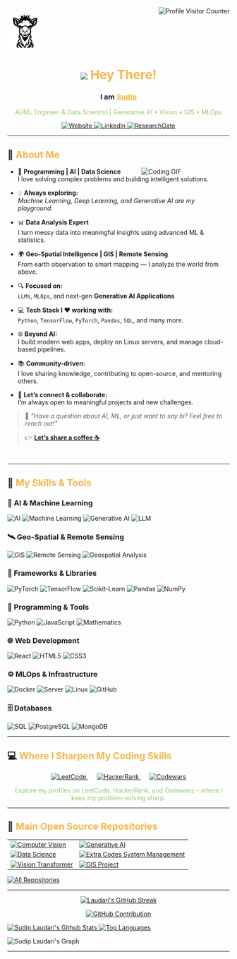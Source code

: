 
<!-- Visitor Counter -->
<a href="https://komarev.com/ghpvc/?username=Laudarisd" target="_blank">
  <img align="right" src="https://komarev.com/ghpvc/?username=Laudarisd&label=Visitors&color=F2B84B&style=flat-square" alt="Profile Visitor Counter"/>
</a>

<!-- Personal Logo / Icon Section -->
<p align="left">
  <a href="https://laudarisd.github.io/" target="_blank">
    <img src="img/2.svg" width="80" alt="My Website Logo" />
  </a>
</p>


<!-- Intro Heading -->
<h1 align="center">
  <img src="https://media.giphy.com/media/hvRJCLFzcasrR4ia7z/giphy.gif" width="30" style="vertical-align: middle;"> <span style="color:#F2B84B">Hey There!</span>
</h1>

<h3 align="center">
  I am <b><a href="https://laudarisd.github.io/" target="_blank" style="color:#F2B84B;">Sudip</a></b>
</h3>

<p align="center" style="color:#94C973;">
  AI/ML Engineer & Data Scientist | Generative AI • Vision • GIS • MLOps
</p>

<!-- Social / Contact Buttons -->
<p align="center">
  <a href="https://laudarisd.github.io/" target="_blank">
    <img src="https://img.shields.io/badge/My Website-F2B84B?style=for-the-badge&logo=googlechrome&logoColor=white" alt="Website"/>
  </a>
  <a href="https://www.linkedin.com/in/laudari-sudip/" target="_blank">
    <img src="https://img.shields.io/badge/LinkedIn-0077B5?style=for-the-badge&logo=linkedin&logoColor=white" alt="LinkedIn"/>
  </a>
  <a href="https://www.researchgate.net/profile/Sudip-Laudari" target="_blank">
    <img src="https://img.shields.io/badge/ResearchGate-00CCBB?style=for-the-badge&logo=researchgate&logoColor=white" alt="ResearchGate"/>
  </a>
</p>

---
<!-- About Section -->

## 👋 <span style="color:#F2B84B">About Me</span>

<!-- <p align="left">
  <img align="right" src="img/1.gif" width="150" alt="Coding GIF" />
</p> -->

<img src="img/1.gif" align="right" width="200" alt="Coding GIF">


<!-- <img src="img/1.gif" width="150" align="right"><br> -->
<!-- <p><b><i style="color:#F2B84B;">✨ I code with coffee ☕</i></b></p> -->

<!-- #### ✨ <span style="color:#F2B84B">I’m a passionate technologist who blends code, creativity, and curiosity.</span> -->

- 🧠 **Programming | AI | Data Science**  
   I love solving complex problems and building intelligent solutions.

- 💡 **Always exploring:**  
   *Machine Learning, Deep Learning, and Generative AI are my playground.*

- 📊 **Data Analysis Expert**  
   I turn messy data into meaningful insights using advanced ML & statistics.

- 🌍 **Geo-Spatial Intelligence | GIS | Remote Sensing**  
   From earth observation to smart mapping — I analyze the world from above.

- 🔍 **Focused on:**  
   `LLMs`, `MLOps`, and next-gen **Generative AI Applications**

- 💻 **Tech Stack I ❤️ working with:**  
   `Python`, `TensorFlow`, `PyTorch`, `Pandas`, `SQL`, and many more.

- 🌐 **Beyond AI:**  
   I build modern web apps, deploy on Linux servers, and manage cloud-based pipelines.

- 📚 **Community-driven:**  
   I love sharing knowledge, contributing to open-source, and mentoring others.

- 🤝 **Let’s connect & collaborate:**  
   I’m always open to meaningful projects and new challenges.

> 💬 _“Have a question about AI, ML, or just want to say hi? Feel free to reach out!”_

> 👉 [**Let’s share a coffee ☕**](https://www.buymeacoffee.com/laudari)


<!-- [![Let's share a coffee](https://img.shields.io/badge/☕%20Buy%20Me%20a%20Coffee-F2B84B?style=for-the-badge&logo=buymeacoffee&logoColor=white)](https://www.buymeacoffee.com/laudari) -->





<br/>


--- 

## 📌 <span style="color:#F2B84B">My Skills & Tools</span>

### 🤖 AI & Machine Learning
![AI](https://img.shields.io/badge/AI-F2B84B?style=for-the-badge&logo=airbnb&logoColor=white)
![Machine Learning](https://img.shields.io/badge/Machine_Learning-F2B84B?style=for-the-badge&logo=googlescholar&logoColor=white)
![Generative AI](https://img.shields.io/badge/Generative_AI-F2B84B?style=for-the-badge&logo=openai&logoColor=white)
![LLM](https://img.shields.io/badge/LLM-F2B84B?style=for-the-badge&logo=knowledgebase&logoColor=white)

### 🛰️ Geo-Spatial & Remote Sensing
![GIS](https://img.shields.io/badge/GIS-F2B84B?style=for-the-badge&logo=mapbox&logoColor=white)
![Remote Sensing](https://img.shields.io/badge/Remote_Sensing-94C973?style=for-the-badge&logo=earth&logoColor=white)
![Geospatial Analysis](https://img.shields.io/badge/Geospatial_Analysis-F2B84B?style=for-the-badge&logo=geeksforgeeks&logoColor=white)


### 🧠 Frameworks & Libraries
![PyTorch](https://img.shields.io/badge/PyTorch-EE4C2C?style=for-the-badge&logo=pytorch&logoColor=white)
![TensorFlow](https://img.shields.io/badge/TensorFlow-FF6F00?style=for-the-badge&logo=tensorflow&logoColor=white)
![Scikit-Learn](https://img.shields.io/badge/Scikit_Learn-F7931E?style=for-the-badge&logo=scikit-learn&logoColor=white)
![Pandas](https://img.shields.io/badge/Pandas-150458?style=for-the-badge&logo=pandas&logoColor=white)
![NumPy](https://img.shields.io/badge/NumPy-013243?style=for-the-badge&logo=numpy&logoColor=white)

### 🧮 Programming & Tools
![Python](https://img.shields.io/badge/Python-3776AB?style=for-the-badge&logo=python&logoColor=white)
![JavaScript](https://img.shields.io/badge/JavaScript-F7DF1E?style=for-the-badge&logo=javascript&logoColor=black)
![Mathematics](https://img.shields.io/badge/Mathematics-94C973?style=for-the-badge&logo=apachespark&logoColor=white)

### 🌐 Web Development
![React](https://img.shields.io/badge/React-61DAFB?style=for-the-badge&logo=react&logoColor=black)
![HTML5](https://img.shields.io/badge/HTML5-E34F26?style=for-the-badge&logo=html5&logoColor=white)
![CSS3](https://img.shields.io/badge/CSS3-1572B6?style=for-the-badge&logo=css3&logoColor=white)

### ⚙️ MLOps & Infrastructure
![Docker](https://img.shields.io/badge/Docker-2496ED?style=for-the-badge&logo=docker&logoColor=white)
![Server](https://img.shields.io/badge/Server_Management-F28500?style=for-the-badge&logo=ubuntu&logoColor=white)
![Linux](https://img.shields.io/badge/Linux-FCC624?style=for-the-badge&logo=linux&logoColor=black)
![GitHub](https://img.shields.io/badge/GitHub-181717?style=for-the-badge&logo=github&logoColor=white)

### 🗄️ Databases
![SQL](https://img.shields.io/badge/SQL-4479A1?style=for-the-badge&logo=postgresql&logoColor=white)
![PostgreSQL](https://img.shields.io/badge/PostgreSQL-336791?style=for-the-badge&logo=postgresql&logoColor=white)
![MongoDB](https://img.shields.io/badge/MongoDB-4EA94B?style=for-the-badge&logo=mongodb&logoColor=white)


---
<!-- Coding Challenge Section with Logos -->
## 💻 <span style="color:#F2B84B">Where I Sharpen My Coding Skills</span>

<p align="center">
  <a href="https://leetcode.com/u/dbBO1xrtst/" target="_blank">
    <img src="https://upload.wikimedia.org/wikipedia/commons/1/19/LeetCode_logo_black.png" width="100" alt="LeetCode" title="LeetCode Profile" />
  </a>
  &nbsp;&nbsp;&nbsp;&nbsp;
  <a href="https://www.hackerrank.com/profile/sudiplaudari" target="_blank">
    <img src="https://upload.wikimedia.org/wikipedia/commons/thumb/4/40/HackerRank_Icon-1000px.png/800px-HackerRank_Icon-1000px.png" width="100" alt="HackerRank" title="HackerRank Profile" />
  </a>
  &nbsp;&nbsp;&nbsp;&nbsp;
  <a href="https://www.codewars.com/users/wintermouse" target="_blank">
    <img src="https://www.codewars.com/packs/assets/logo.f607a0fb.svg" width="100" alt="Codewars" title="Codewars Profile" />
  </a>
</p>

<p align="center" style="color:#94C973;">
  Explore my profiles on LeetCode, HackerRank, and Codewars – where I keep my problem-solving sharp.
</p>




---

## 📂 <span style="color:#F2B84B">Main Open Source Repositories</span>

<table>
  <tr>
    <td>
      <a href="https://github.com/Laudarisd/Computer-Vision">
        <img src="https://github-readme-stats.vercel.app/api/pin/?username=Laudarisd&repo=Computer-Vision&theme=default&border_color=F2B84B&bg_color=1F1F1F&title_color=F2B84B&text_color=94C973&icon_color=F2B84B" alt="Computer Vision" />
      </a>
    </td>
    <td>
      <a href="https://github.com/Laudarisd/Generative-AI">
        <img src="https://github-readme-stats.vercel.app/api/pin/?username=Laudarisd&repo=Generative-AI&theme=default&border_color=F2B84B&bg_color=1F1F1F&title_color=F2B84B&text_color=94C973&icon_color=F2B84B" alt="Generative AI" />
      </a>
    </td>
  </tr>
  <tr>
    <td>
      <a href="https://github.com/Laudarisd/Data-Science">
        <img src="https://github-readme-stats.vercel.app/api/pin/?username=Laudarisd&repo=Data-Science&show_owner=false&theme=default&border_color=F2B84B&bg_color=1F1F1F&title_color=F2B84B&text_color=94C973&icon_color=F2B84B" alt="Data Science" />
      </a>
    </td>
    <td>
      <a href="https://github.com/Laudarisd/Extra-Codes-System-Management">
        <img src="https://github-readme-stats.vercel.app/api/pin/?username=Laudarisd&repo=Extra-Codes-System-Management&show_owner=false&theme=default&border_color=F2B84B&bg_color=1F1F1F&title_color=F2B84B&text_color=94C973&icon_color=F2B84B" alt="Extra Codes System Management" />
      </a>
    </td>
  </tr>
  <tr>
    <td>
      <a href="https://github.com/Laudarisd/Vision-Transformer">
        <img src="https://github-readme-stats.vercel.app/api/pin/?username=Laudarisd&repo=Vision-Transformer&theme=default&border_color=F2B84B&bg_color=1F1F1F&title_color=F2B84B&text_color=94C973&icon_color=F2B84B" alt="Vision Transformer" />
      </a>
    </td>
    <td>
      <a href="https://github.com/Laudarisd/Gis-Project">
        <img src="https://github-readme-stats.vercel.app/api/pin/?username=Laudarisd&repo=Gis-Project&theme=default&border_color=F2B84B&bg_color=1F1F1F&title_color=F2B84B&text_color=94C973&icon_color=F2B84B" alt="GIS Project" />
      </a>
    </td>
  </tr>
</table>


<p align="left">
  <a href="https://github.com/Laudarisd?tab=repositories" target="_blank">
    <img alt="All Repositories" title="All Repositories" src="https://img.shields.io/badge/-All%20Repos-F2B84B?style=for-the-badge&logo=koding&logoColor=white"/>
  </a>
</p>


---

<!-- GitHub Stats Section - Theme Matching -->
<p align="center">
  <a href="https://github.com/Laudarisd">
    <img src="https://github-readme-streak-stats.herokuapp.com/?user=Laudarisd&theme=default&background=1F1F1F&border=F2B84B&ring=F2B84B&currStreakLabel=F2B84B&sideNums=F2B84B&sideLabels=94C973&dates=94C973&fire=F28500&currStreakNum=F2B84B" alt="Laudari's GitHub Streak" />
  </a>
</p>

<p align="center">
  <a href="https://github.com/Laudarisd">
    <img src="https://github-profile-summary-cards.vercel.app/api/cards/profile-details?username=Laudarisd&theme=default&bg_color=1F1F1F&title_color=F2B84B&text_color=94C973&border_color=F2B84B&icon_color=F2B84B" alt="GitHub Contribution" />
  </a>
</p>

<a>
  <a href="https://github.com/Laudarisd">
    <img alt="Sudip Laudari's Github Stats"
      src="https://denvercoder1-github-readme-stats.vercel.app/api?username=Laudarisd&show_icons=true&count_private=true&theme=default&bg_color=1F1F1F&title_color=F2B84B&text_color=94C973&icon_color=F2B84B&border_color=F2B84B"
      height="192px" width="49.5%" />
  </a>
  <a href="https://github.com/Laudarisd">
    <img alt="Top Languages"
      src="https://denvercoder1-github-readme-stats.vercel.app/api/top-langs/?username=Laudarisd&langs_count=8&layout=compact&theme=default&bg_color=1F1F1F&title_color=F2B84B&text_color=94C973&icon_color=F2B84B&border_color=F2B84B"
      height="192px" width="49.5%" />
  </a>
</a>

<!-- Activity Graph -->
![Sudip Laudari's Graph](https://github-readme-activity-graph.vercel.app/graph?username=Laudarisd&custom_title=Sudip%20Laudari's%20GitHub%20Activity%20Graph&bg_color=1F1F1F&title_color=F2B84B&color=94C973&line=F2B84B&point=94C973&area=true&area_color=1F1F1F)


---
